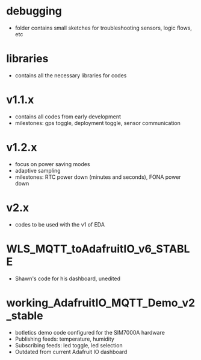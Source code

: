 # debugging
- folder contains small sketches for troubleshooting sensors, logic flows, etc

# libraries 
- contains all the necessary libraries for codes

# v1.1.x
- contains all codes from early development
- milestones: gps toggle, deployment toggle, sensor communication

# v1.2.x
- focus on power saving modes
- adaptive sampling
- milestones: RTC power down (minutes and seconds), FONA power down

# v2.x
- codes to be used with the v1 of EDA

# WLS_MQTT_toAdafruitIO_v6_STABLE
- Shawn's code for his dashboard, unedited

# working_AdafruitIO_MQTT_Demo_v2_stable
- botletics demo code configured for the SIM7000A hardware
- Publishing feeds: temperature, humidity
- Subscribing feeds: led toggle, led selection
- Outdated from current Adafruit IO dashboard